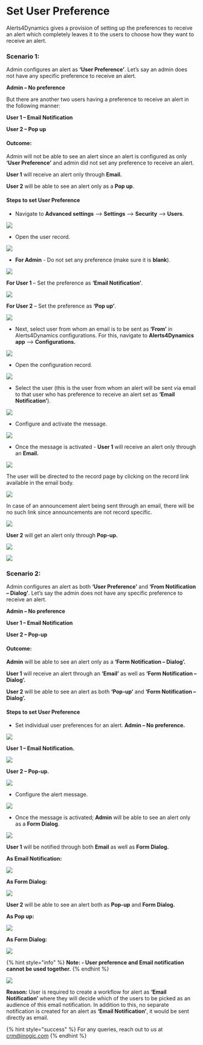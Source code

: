 # Set User Preference

Alerts4Dynamics gives a provision of setting up the preferences to receive an alert which completely leaves it to the users to choose how they want to receive an alert.&#x20;

### Scenario 1:&#x20;

Admin configures an alert as **‘User Preference’**. Let’s say an admin does not have any specific preference to receive an alert.&#x20;

**Admin – No preference**&#x20;

But there are another two users having a preference to receive an alert in the following manner:&#x20;

**User 1 – Email Notification**&#x20;

**User 2 – Pop up**&#x20;

#### Outcome:&#x20;

Admin will not be able to see an alert since an alert is configured as only **‘User Preference’** and admin did not set any preference to receive an alert.&#x20;

**User 1** will receive an alert only through **Email.**&#x20;

**User 2** will be able to see an alert only as a **Pop up**.

#### Steps to set User Preference

* Navigate to **Advanced settings** --> **Settings** --> **Security** --> **Users**.

![](<../../.gitbook/assets/Set Pref1\_1.png>)

* Open the user record.

![](<../../.gitbook/assets/Set Pref1\_2.png>)

* **For Admin** - Do not set any preference (make sure it is **blank**).

![](<../../.gitbook/assets/Set Pref1\_3.png>)

**For User 1** – Set the preference as **‘Email Notification’**.

![](<../../.gitbook/assets/Set Pref1\_4.png>)

**For User 2** – Set the preference as **‘Pop up’**.

![](<../../.gitbook/assets/Set Pref1\_5.png>)

* Next, select user from whom an email is to be sent as **‘From’** in Alerts4Dynamics configurations. For this, navigate to **Alerts4Dynamics app** --> **Configurations.**

![](<../../.gitbook/assets/Set Pref1\_6.png>)

* Open the configuration record.

![](<../../.gitbook/assets/Set Pref1\_7 (1).png>)

* Select the user (this is the user from whom an alert will be sent via email to that user who has preference to receive an alert set as **‘Email Notification’**).

![](<../../.gitbook/assets/Set Pref1\_8 (2).png>)

* Configure and activate the message.

![](<../../.gitbook/assets/Set Pref1\_9 (1).png>)

* Once the message is activated - **User 1** will receive an alert only through an **Email.**

![](<../../.gitbook/assets/Set Pref1\_10.png>)

The user will be directed to the record page by clicking on the record link available in the email body.

![](<../../.gitbook/assets/Set Pref1\_11.png>)

In case of an announcement alert being sent through an email, there will be no such link since announcements are not record specific.

![](<../../.gitbook/assets/Set Pref1\_12.png>)

**User 2** will get an alert only through **Pop-up.**

![](<../../.gitbook/assets/Set Pref1\_13.png>)

![](<../../.gitbook/assets/Set Pref1\_14 (1).png>)

### Scenario 2:

Admin configures an alert as both **‘User Preference’** and **‘From Notification – Dialog’**. Let’s say the admin does not have any specific preference to receive an alert.

**Admin – No preference**

**User 1 – Email Notification**

**User 2 – Pop-up**

#### Outcome:

**Admin** will be able to see an alert only as a **‘Form Notification – Dialog’.**

**User 1** will receive an alert through an **‘Email’** as well as **‘Form Notification – Dialog’.**

**User 2** will be able to see an alert as both **‘Pop-up’** and **‘Form Notification – Dialog’.**

#### Steps to set User Preference

* Set individual user preferences for an alert. **Admin – No preference.**

![](<../../.gitbook/assets/Set Pref2\_1.png>)

**User 1 – Email Notification.**

![](<../../.gitbook/assets/Set Pref2\_2.png>)

**User 2 – Pop-up.**

![](<../../.gitbook/assets/Set Pref2\_3.png>)

* Configure the alert message.

![](<../../.gitbook/assets/Set Pref2\_4 (1).png>)

* Once the message is activated; **Admin** will be able to see an alert only as a **Form Dialog**.

![](<../../.gitbook/assets/Set Pref2\_5 (1).png>)

**User 1** will be notified through both **Email** as well as **Form Dialog.**

**As Email Notification:**

![](<../../.gitbook/assets/Set Pref2\_6.png>)

**As Form Dialog:**

![](<../../.gitbook/assets/Set Pref2\_7 (1).png>)

**User 2** will be able to see an alert both as **Pop-up** and **Form Dialog.**

**As Pop up:**

![](<../../.gitbook/assets/Set Pref2\_8 (1).png>)

**As Form Dialog:**

![](<../../.gitbook/assets/Set Pref2\_9 (1).png>)

{% hint style="info" %}
**Note: - User preference and Email notification cannot be used together.**
{% endhint %}

![](<../../.gitbook/assets/Set Pref2\_10.png>)

**Reason:** User is required to create a workflow for alert as **‘Email Notification’** where they will decide which of the users to be picked as an audience of this email notification. In addition to this, no separate notification is created for an alert as **‘Email Notification’**, it would be sent directly as email.

{% hint style="success" %}
For any queries, reach out to us at [crm@inogic.com](mailto:crm@inogic.com)
{% endhint %}
